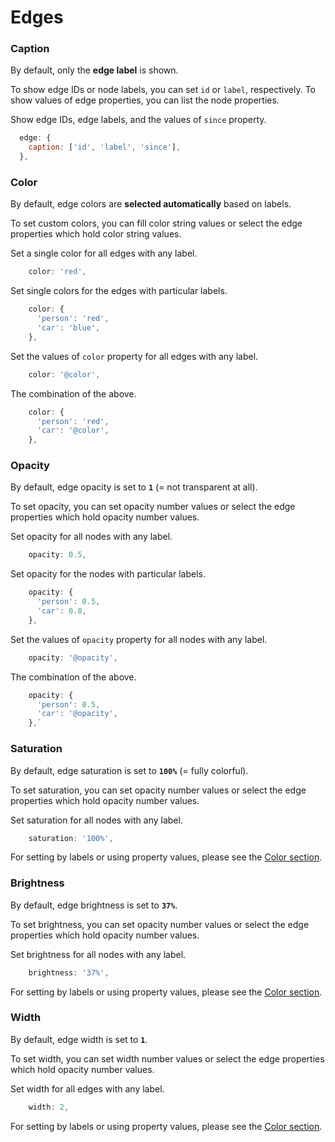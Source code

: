 # Edges

### Caption

By default, only the **edge label** is shown.

To show edge IDs or node labels, you can set `id` or `label`, respectively. To show values of edge properties, you can list the node properties.

Show edge IDs, edge labels, and the values of `since` property.

```javascript
  edge: {
    caption: ['id', 'label', 'since'],
  },
```

### Color

By default, edge colors are **selected automatically** based on labels.

To set custom colors, you can fill color string values or select the edge properties which hold color string values.

Set a single color for all edges with any label.

```javascript
    color: 'red',
```

Set single colors for the edges with particular labels.

```javascript
    color: {
      'person': 'red',
      'car': 'blue',
    },
```

Set the values of `color` property for all edges with any label.

```javascript
    color: '@color',
```

The combination of the above.&#x20;

```javascript
    color: {
      'person': 'red',
      'car': '@color',
    },
```

### Opacity <a href="#node-icon" id="node-icon"></a>

By default, edge opacity is set to **`1`** (= not transparent at all).

To set opacity, you can set opacity number values or select the edge properties which hold opacity number values.

Set opacity for all nodes with any label.

```javascript
    opacity: 0.5,
```

Set opacity for the nodes with particular labels.

```javascript
    opacity: {
      'person': 0.5,
      'car': 0.8,
    },
```

Set the values of `opacity` property for all nodes with any label.

```javascript
    opacity: '@opacity',
```

The combination of the above.&#x20;

```javascript
    opacity: {
      'person': 0.5,
      'car': '@opacity',
    },`
```

### Saturation

By default, edge saturation is set to **`100%`** (= fully colorful).

To set saturation, you can set opacity number values or select the edge properties which hold opacity number values.

Set saturation for all nodes with any label.

```javascript
    saturation: '100%',
```

For setting by labels or using property values, please see the [Color section](edges.md#node-color).&#x20;

### Brightness

By default, edge brightness is set to **`37%`**.

To set brightness, you can set opacity number values or select the edge properties which hold opacity number values.

Set brightness for all nodes with any label.

```javascript
    brightness: '37%',
```

For setting by labels or using property values, please see the [Color section](edges.md#node-color).

### Width

By default, edge width is set to **`1`**.

To set width, you can set width number values or select the edge properties which hold opacity number values.

Set width for all edges with any label.

```javascript
    width: 2,
```

For setting by labels or using property values, please see the [Color section](edges.md#node-color).&#x20;
